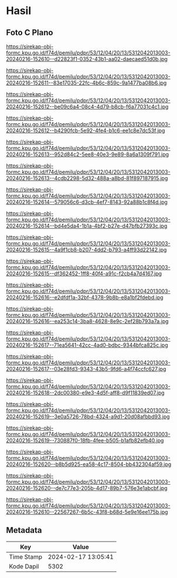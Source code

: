 # Hasil

## Foto C Plano

https://sirekap-obj-formc.kpu.go.id/f74d/pemilu/pdpr/53/12/04/20/13/5312042013003-20240216-152610--d22823f1-0352-43b1-aa02-daecaed51d0b.jpg

https://sirekap-obj-formc.kpu.go.id/f74d/pemilu/pdpr/53/12/04/20/13/5312042013003-20240216-152611--83e17035-22fc-4b6c-859c-9a1477ba08b6.jpg

https://sirekap-obj-formc.kpu.go.id/f74d/pemilu/pdpr/53/12/04/20/13/5312042013003-20240216-152612--be09c6a4-08c4-4d79-b8cb-f6a77031c4c1.jpg

https://sirekap-obj-formc.kpu.go.id/f74d/pemilu/pdpr/53/12/04/20/13/5312042013003-20240216-152612--b4290fcb-5e92-4fe4-b1c6-ee1c8e7dc53f.jpg

https://sirekap-obj-formc.kpu.go.id/f74d/pemilu/pdpr/53/12/04/20/13/5312042013003-20240216-152613--952d84c2-5ee8-40e3-9e89-8a6a1309f791.jpg

https://sirekap-obj-formc.kpu.go.id/f74d/pemilu/pdpr/53/12/04/20/13/5312042013003-20240216-152613--4cdb2298-5d32-488a-a8bd-81f897187915.jpg

https://sirekap-obj-formc.kpu.go.id/f74d/pemilu/pdpr/53/12/04/20/13/5312042013003-20240216-152614--579056c6-d3cb-4ef7-8143-92a88b1c8f4d.jpg

https://sirekap-obj-formc.kpu.go.id/f74d/pemilu/pdpr/53/12/04/20/13/5312042013003-20240216-152614--bd4e5da4-1b1a-4bf2-b27e-d47bfb27393c.jpg

https://sirekap-obj-formc.kpu.go.id/f74d/pemilu/pdpr/53/12/04/20/13/5312042013003-20240216-152615--4a9f1cb8-b207-4dd2-b793-a4ff93d22142.jpg

https://sirekap-obj-formc.kpu.go.id/f74d/pemilu/pdpr/53/12/04/20/13/5312042013003-20240216-152615--df362452-1ff8-40f4-a91c-f2cb4a7d4167.jpg

https://sirekap-obj-formc.kpu.go.id/f74d/pemilu/pdpr/53/12/04/20/13/5312042013003-20240216-152616--e2dfdf1a-32bf-4378-9b8b-e8a1bf2fdebd.jpg

https://sirekap-obj-formc.kpu.go.id/f74d/pemilu/pdpr/53/12/04/20/13/5312042013003-20240216-152616--ea253c14-3ba8-4628-8e9c-2ef28b793a7a.jpg

https://sirekap-obj-formc.kpu.go.id/f74d/pemilu/pdpr/53/12/04/20/13/5312042013003-20240216-152617--71ea5641-42cc-4ad0-bdbc-9344bfca825c.jpg

https://sirekap-obj-formc.kpu.go.id/f74d/pemilu/pdpr/53/12/04/20/13/5312042013003-20240216-152617--03e28fd3-9343-43b5-9fd6-a4f74ccfc627.jpg

https://sirekap-obj-formc.kpu.go.id/f74d/pemilu/pdpr/53/12/04/20/13/5312042013003-20240216-152618--2dc00380-e9e3-4d5f-aff8-d9f11839ed07.jpg

https://sirekap-obj-formc.kpu.go.id/f74d/pemilu/pdpr/53/12/04/20/13/5312042013003-20240216-152619--3e0a5726-78bd-4324-a9d1-20d08afbbd93.jpg

https://sirekap-obj-formc.kpu.go.id/f74d/pemilu/pdpr/53/12/04/20/13/5312042013003-20240216-152619--730887f0-18fb-4fee-b505-b1afb82efb40.jpg

https://sirekap-obj-formc.kpu.go.id/f74d/pemilu/pdpr/53/12/04/20/13/5312042013003-20240216-152620--b8b5d925-ea58-4c17-8504-bb432304af59.jpg

https://sirekap-obj-formc.kpu.go.id/f74d/pemilu/pdpr/53/12/04/20/13/5312042013003-20240216-152620--de7c77e3-205b-4d17-89b7-576e3e1abcbf.jpg

https://sirekap-obj-formc.kpu.go.id/f74d/pemilu/pdpr/53/12/04/20/13/5312042013003-20240216-152610--22567267-6b5c-43f8-b68d-5e9e16ee175b.jpg


## Metadata

| Key        | Value               |
| ---------- | ------------------- |
| Time Stamp | 2024-02-17 13:05:41 |
| Kode Dapil | 5302                |




